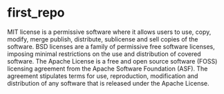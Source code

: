 # first_repo
MIT license is a permissive software where it allows users to  use, copy, modify, merge publish, distribute, sublicense and sell copies of the software.
BSD licenses are a family of permissive free software licenses, imposing minimal restrictions on the use and distribution of covered software.
The Apache License is a free and open source software (FOSS) licensing agreement from the Apache Software Foundation (ASF). The agreement stipulates terms for use, reproduction, modification and distribution of any software that is released under the Apache License.
